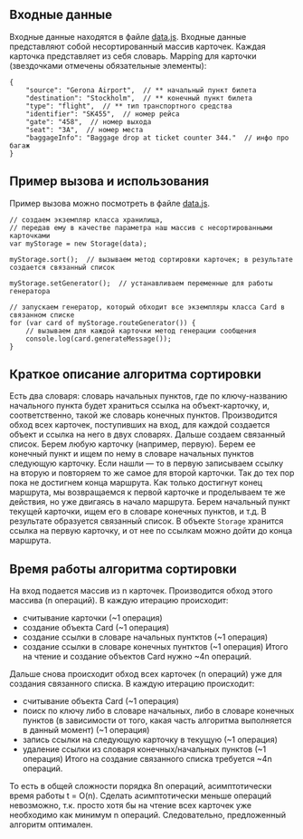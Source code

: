 ## Входные данные
Входные данные находятся в файле [data.js](git.ru).
Входные данные представляют собой несортированный массив карточек.
Каждая карточка представляет из себя словарь.
Mapping для карточки (звездочками отмечены обязательные элементы):
```
{
    "source": "Gerona Airport",  // ** начальный пункт билета
    "destination": "Stockholm",  // ** конечный пункт билета
    "type": "flight",  // ** тип транспортного средства
    "identifier": "SK455",  // номер рейса
    "gate": "458",  // номер выхода
    "seat": "3A",  // номер места
    "baggageInfo": "Baggage drop at ticket counter 344."  // инфо про багаж
}
```

## Пример вызова и использования
Пример вызова можно посмотреть в файле [data.js](git.ru).

```
// создаем экземпляр класса хранилища,
// передав ему в качестве параметра наш массив с несортированными карточками
var myStorage = new Storage(data);

myStorage.sort();  // вызываем метод сортировки карточек; в результате создается связанный список

myStorage.setGenerator();  // устанавливаем переменные для работы генератора

// запускаем генератор, который обходит все экземпляры класса Card в связанном списке
for (var card of myStorage.routeGenerator()) {
    // вызываем для каждой карточки метод генерации сообщения
    console.log(card.generateMessage());
}
```


## Краткое описание алгоритма сортировки
Есть два словаря: словарь начальных пунктов, где по ключу-названию начального пункта будет храниться ссылка на объект-карточку, и, соответственно, такой же словарь конечных пунктов.
Производится обход всех карточек, поступивших на вход, для каждой создается объект и ссылка на него в двух словарях.
Дальше создаем связанный список.
Берем любую карточку (например, первую). Берем ее конечный пункт и ищем по нему в словаре начальных пунктов следующую карточку.
Если нашли — то в первую записываем ссылку на вторую и повторяем то же самое для второй карточки. Так до тех пор пока не достигнем конца маршрута.
Как только достигнут конец маршрута, мы возвращаемся к первой карточке и проделываем те же действия, но уже двигаясь в начало маршрута.
Берем начальный пункт текущей карточки, ищем его в словаре конечных пунктов, и т.д.
В результате образуется связанный список.
В объекте `Storage` хранится ссылка на первую карточку, и от нее по ссылкам можно дойти до конца маршрута.

## Время работы алгоритма сортировки
На вход подается массив из n карточек.
Производится обход этого массива (n операций). В каждую итерацию происходит:
* считывание карточки (~1 операция)
* создание объекта Card (~1 операция)
* создание ссылки в словаре начальных пунтктов (~1 операция)
* создание ссылки в словаре конечных пунтктов (~1 операция)
Итого на чтение и создание объектов Card нужно ~4n операций.

Дальше снова происходит обход всех карточек (n операций) уже для создания связанного списка. В каждую итерацию происходит:
* считывание объекта Card (~1 операция)
* поиск по ключу либо в словаре начальных, либо в словаре конечных пунктов (в зависимости от того, какая часть алгоритма выполняется в данный момент) (~1 операция)
* запись ссылки на следующую карточку в текущую (~1 операция)
* удаление ссылки из словаря конечных/начальных пунктов (~1 операция)
Итого на создание связанного списка требуется ~4n операций.

То есть в общей сложности порядка 8n операций, асимптотически время работы t = O(n).
Сделать асимптотически меньше операций невозможно, т.к. просто хотя бы на чтение всех карточек уже необходимо как минимум n операций.
Следовательно, предложенный алгоритм оптимален.